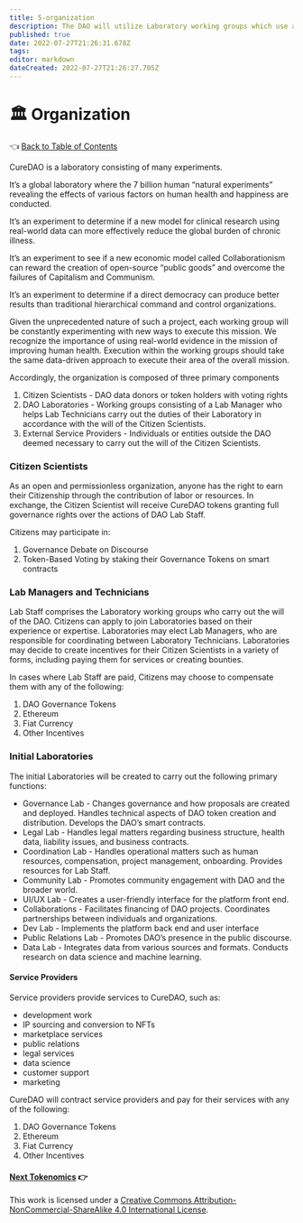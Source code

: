 ```yaml
---
title: 5-organization
description: The DAO will utilize Laboratory working groups which use a scientific experimentation-based approach to effectively carrying out the will of its Citizen Scientist voting members.
published: true
date: 2022-07-27T21:26:31.678Z
tags: 
editor: markdown
dateCreated: 2022-07-27T21:26:27.705Z
---
```


# 🏛 Organization

👈 [Back to Table of Contents](../)

CureDAO is a laboratory consisting of many experiments.

It’s a global laboratory where the 7 billion human “natural experiments” revealing the effects of various factors on human health and happiness are conducted.

It’s an experiment to determine if a new model for clinical research using real-world data can more effectively reduce the global burden of chronic illness.

It’s an experiment to see if a new economic model called Collaborationism can reward the creation of open-source “public goods” and overcome the failures of Capitalism and Communism.

It’s an experiment to determine if a direct democracy can produce better results than traditional hierarchical command and control organizations.

Given the unprecedented nature of such a project, each working group will be constantly experimenting with new ways to execute this mission. We recognize the importance of using real-world evidence in the mission of improving human health. Execution within the working groups should take the same data-driven approach to execute their area of the overall mission.

Accordingly, the organization is composed of three primary components

1. Citizen Scientists - DAO data donors or token holders with voting rights
2. DAO Laboratories - Working groups consisting of a Lab Manager who helps Lab Technicians carry out the duties of their Laboratory in accordance with the will of the Citizen Scientists.
3. External Service Providers - Individuals or entities outside the DAO deemed necessary to carry out the will of the Citizen Scientists.

### Citizen Scientists

As an open and permissionless organization, anyone has the right to earn their Citizenship through the contribution of labor or resources. In exchange, the Citizen Scientist will receive CureDAO tokens granting full governance rights over the actions of DAO Lab Staff.

Citizens may participate in:

1. Governance Debate on Discourse
2. Token-Based Voting by staking their Governance Tokens on smart contracts

### Lab Managers and Technicians

Lab Staff comprises the Laboratory working groups who carry out the will of the DAO. Citizens can apply to join Laboratories based on their experience or expertise. Laboratories may elect Lab Managers, who are responsible for coordinating between Laboratory Technicians. Laboratories may decide to create incentives for their Citizen Scientists in a variety of forms, including paying them for services or creating bounties.

In cases where Lab Staff are paid, Citizens may choose to compensate them with any of the following:

1. DAO Governance Tokens
2. Ethereum
3. Fiat Currency
4. Other Incentives

### Initial Laboratories

The initial Laboratories will be created to carry out the following primary functions:

* Governance Lab - Changes governance and how proposals are created and deployed. Handles technical aspects of DAO token creation and distribution. Develops the DAO’s smart contracts.
* Legal Lab - Handles legal matters regarding business structure, health data, liability issues, and business contracts.
* Coordination Lab - Handles operational matters such as human resources, compensation, project management, onboarding. Provides resources for Lab Staff.
* Community Lab - Promotes community engagement with DAO and the broader world.
* UI/UX Lab - Creates a user-friendly interface for the platform front end.
* Collaborations - Facilitates financing of DAO projects. Coordinates partnerships between individuals and organizations.
* Dev Lab - Implements the platform back end and user interface
* Public Relations Lab - Promotes DAO’s presence in the public discourse.
* Data Lab - Integrates data from various sources and formats. Conducts research on data science and machine learning.

#### Service Providers

Service providers provide services to CureDAO, such as:

* development work
* IP sourcing and conversion to NFTs
* marketplace services
* public relations
* legal services
* data science
* customer support
* marketing

CureDAO will contract service providers and pay for their services with any of the following:

1. DAO Governance Tokens
2. Ethereum
3. Fiat Currency
4. Other Incentives

#### [Next Tokenomics](6-tokenomics.md) 👉

This work is licensed under a [Creative Commons Attribution-NonCommercial-ShareAlike 4.0 International License](http://creativecommons.org/licenses/by-nc-sa/4.0/).
